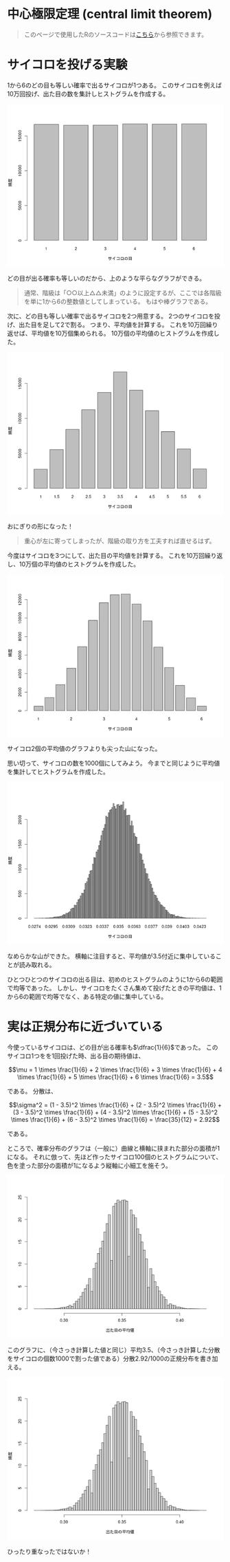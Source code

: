 # 中心極限定理 (central limit theorem)

> このページで使用したRのソースコードは[こちら](../script/clt.R)から参照できます。

# サイコロを投げる実験

1から6のどの目も等しい確率で出るサイコロが1つある。
このサイコロを例えば10万回投げ、出た目の数を集計しヒストグラムを作成する。

![1x10](../fig/1x10.png)

どの目が出る確率も等しいのだから、上のような平らなグラフができる。

> 通常、階級は「○○以上△△未満」のように設定するが、ここでは各階級を単に1から6の整数値としてしまっている。
> もはや棒グラフである。

次に、どの目も等しい確率で出るサイコロを2つ用意する。
2つのサイコロを投げ、出た目を足して2で割る。
つまり、平均値を計算する。
これを10万回繰り返せば、平均値を10万個集められる。
10万個の平均値のヒストグラムを作成した。

![2x10](../fig/2x10.png)

おにぎりの形になった！

> 重心が左に寄ってしまったが、階級の取り方を工夫すれば直せるはず。

今度はサイコロを3つにして、出た目の平均値を計算する。
これを10万回繰り返し、10万個の平均値のヒストグラムを作成した。

![2x10](../fig/3x10.png)

サイコロ2個の平均値のグラフよりも尖った山になった。

思い切って、サイコロの数を1000個にしてみよう。
今までと同じように平均値を集計してヒストグラムを作成した。

![100x10](../fig/1000x10.png)

なめらかな山ができた。
横軸に注目すると、平均値が3.5付近に集中していることが読み取れる。

ひとつひとつのサイコロの出る目は、初めのヒストグラムのように1から6の範囲で均等であった。
しかし、サイコロをたくさん集めて投げたときの平均値は、1から6の範囲で均等でなく、ある特定の値に集中している。

# 実は正規分布に近づいている

今使っているサイコロは、どの目が出る確率も$`\dfrac{1}{6}`$であった。
このサイコロ1つをを1回投げた時、出る目の期待値は、
```math
\mu = 1 \times \frac{1}{6} + 2 \times \frac{1}{6} + 3 \times \frac{1}{6} + 4 \times \frac{1}{6} + 5 \times \frac{1}{6} + 6 \times \frac{1}{6} = 3.5
```
である。
分散は、
```math
\sigma^2 = (1 - 3.5)^2 \times \frac{1}{6} + (2 - 3.5)^2 \times \frac{1}{6} + (3 - 3.5)^2 \times \frac{1}{6} + (4 - 3.5)^2 \times \frac{1}{6} + (5 - 3.5)^2 \times \frac{1}{6} + (6 - 3.5)^2 \times \frac{1}{6} = \frac{35}{12} = 2.92
```
である。

ところで、確率分布のグラフは（一般に）曲線と横軸に挟まれた部分の面積が1になる。
それに倣って、先ほど作ったサイコロ100個のヒストグラムについて、色を塗った部分の面積が1になるよう縦軸に小細工を施そう。

![100x10-2](../fig/1000x10-2.png)

このグラフに、（今さっき計算した値と同じ）平均3.5、（今さっき計算した分散をサイコロの個数1000で割った値である）分散$`2.92/1000`$の正規分布を書き加える。

![100x10-3](../fig/1000x10-3.png)

ひったり重なったではないか！
